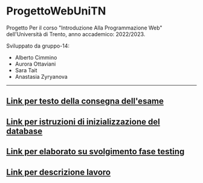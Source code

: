 # ProgettoWebUniTN

Progetto Per il corso "Introduzione Alla Programmazione Web" dell'Università di Trento, anno accademico: 2022/2023.

Sviluppato da gruppo-14:
- Alberto Cimmino
- Aurora Ottaviani
- Sara Tait
- Anastasia Zyryanova

---

## [Link per testo della consegna dell'esame](Testo-consegna-esame.pdf)
## [Link per istruzioni di inizializzazione del database](Istruzioni-per-database.pdf)
## [Link per elaborato su svolgimento fase testing](Testing.pdf)
## [Link per descrizione lavoro](Descrizione-lavoro-svolto.pdf)
